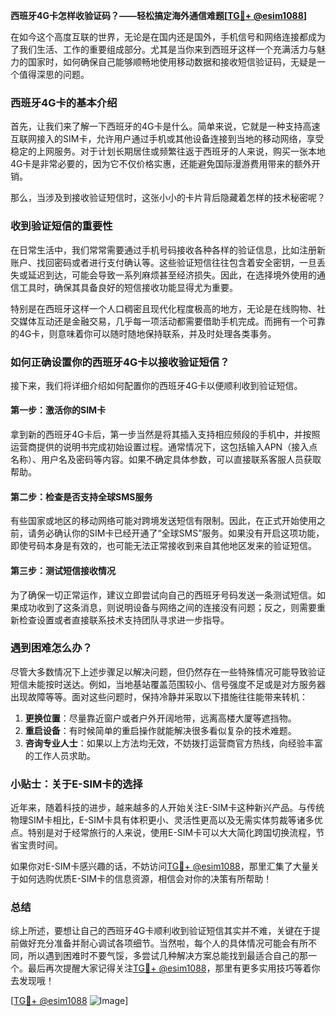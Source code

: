 **西班牙4G卡怎样收验证码？——轻松搞定海外通信难题[[TG💪+ @esim1088](https://t.me/s/esim1088)]**

在如今这个高度互联的世界，无论是在国内还是国外，手机信号和网络连接都成为了我们生活、工作的重要组成部分。尤其是当你来到西班牙这样一个充满活力与魅力的国家时，如何确保自己能够顺畅地使用移动数据和接收短信验证码，无疑是一个值得深思的问题。

### 西班牙4G卡的基本介绍

首先，让我们来了解一下西班牙的4G卡是什么。简单来说，它就是一种支持高速互联网接入的SIM卡，允许用户通过手机或其他设备连接到当地的移动网络，享受稳定的上网服务。对于计划长期居住或频繁往返于西班牙的人来说，购买一张本地4G卡是非常必要的，因为它不仅价格实惠，还能避免国际漫游费用带来的额外开销。

那么，当涉及到接收验证短信时，这张小小的卡片背后隐藏着怎样的技术秘密呢？

### 收到验证短信的重要性

在日常生活中，我们常常需要通过手机号码接收各种各样的验证信息，比如注册新账户、找回密码或者进行支付确认等。这些验证短信往往包含着安全密钥，一旦丢失或延迟到达，可能会导致一系列麻烦甚至经济损失。因此，在选择境外使用的通信工具时，确保其具备良好的短信接收功能显得尤为重要。

特别是在西班牙这样一个人口稠密且现代化程度极高的地方，无论是在线购物、社交媒体互动还是金融交易，几乎每一项活动都需要借助手机完成。而拥有一个可靠的4G卡，则意味着你可以随时随地保持联系，并及时处理各类事务。

### 如何正确设置你的西班牙4G卡以接收验证短信？

接下来，我们将详细介绍如何配置你的西班牙4G卡以便顺利收到验证短信。

#### 第一步：激活你的SIM卡

拿到新的西班牙4G卡后，第一步当然是将其插入支持相应频段的手机中，并按照运营商提供的说明书完成初始设置过程。通常情况下，这包括输入APN（接入点名称）、用户名及密码等内容。如果不确定具体参数，可以直接联系客服人员获取帮助。

#### 第二步：检查是否支持全球SMS服务

有些国家或地区的移动网络可能对跨境发送短信有限制。因此，在正式开始使用之前，请务必确认你的SIM卡已经开通了“全球SMS”服务。如果没有开启这项功能，即使号码本身是有效的，也可能无法正常接收到来自其他地区发来的验证短信。

#### 第三步：测试短信接收情况

为了确保一切正常运作，建议立即尝试向自己的西班牙号码发送一条测试短信。如果成功收到了这条消息，则说明设备与网络之间的连接没有问题；反之，则需要重新检查设置或者直接联系技术支持团队寻求进一步指导。

### 遇到困难怎么办？

尽管大多数情况下上述步骤足以解决问题，但仍然存在一些特殊情况可能导致验证短信未能按时送达。例如，当地基站覆盖范围较小、信号强度不足或是对方服务器出现故障等等。面对这些问题时，保持冷静并采取以下措施往往能带来转机：

1. **更换位置**：尽量靠近窗户或者户外开阔地带，远离高楼大厦等遮挡物。
2. **重启设备**：有时候简单的重启操作就能解决很多看似复杂的技术难题。
3. **咨询专业人士**：如果以上方法均无效，不妨拨打运营商官方热线，向经验丰富的工作人员求助。

### 小贴士：关于E-SIM卡的选择

近年来，随着科技的进步，越来越多的人开始关注E-SIM卡这种新兴产品。与传统物理SIM卡相比，E-SIM卡具有体积更小、灵活性更高以及无需实体剪裁等诸多优点。特别是对于经常旅行的人来说，使用E-SIM卡可以大大简化跨国切换流程，节省宝贵时间。

如果你对E-SIM卡感兴趣的话，不妨访问[TG💪+ @esim1088](https://t.me/s/esim1088)，那里汇集了大量关于如何选购优质E-SIM卡的信息资源，相信会对你的决策有所帮助！

### 总结

综上所述，要想让自己的西班牙4G卡顺利收到验证短信其实并不难，关键在于提前做好充分准备并耐心调试各项细节。当然啦，每个人的具体情况可能会有所不同，所以遇到困难时不要气馁，多尝试几种解决方案总能找到最适合自己的那一个。最后再次提醒大家记得关注[TG💪+ @esim1088](https://t.me/s/esim1088)，那里有更多实用技巧等着你去发现哦！

[[TG💪+ @esim1088](https://t.me/s/esim1088) ![Image](https://i.postimg.cc/4NQfJmqS/Snipaste-2025-05-13-00-14-12.png)]
